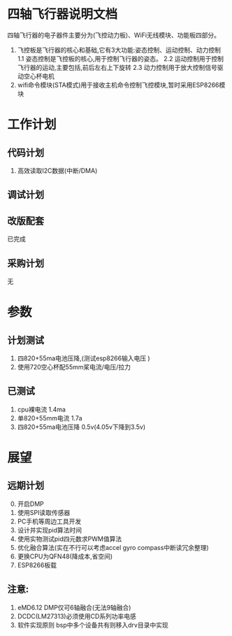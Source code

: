 # 四轴飞行器说明文档
四轴飞行器的电子器件主要分为(飞控动力板)、WiFi无线模块、功能板四部分。
1. 飞控板是飞行器的核心和基础,它有3大功能:姿态控制、运动控制、动力控制
   1.1 姿态控制是飞控板的核心,用于控制飞行器的姿态。
   2.2 运动控制用于控制飞行器的运动,主要包括,前后左右上下旋转
   2.3 动力控制用于放大控制信号驱动空心杯电机
2. wifi命令模块\(STA模式\)用于接收主机命令控制飞控模块,暂时采用ESP8266模块

# 工作计划
## 代码计划
1. 高效读取I2C数据(中断/DMA)
## 调试计划
## 改版配套
已完成
## 采购计划
无

# 参数
## 计划测试
1. 四820+55ma电池压降,(测试esp8266输入电压 )
2. 使用720空心杯配55mm桨电流/电压/拉力
## 已测试
1. cpu裸电流                        1.4ma
2. 单820+55mm电流                   1.7a
3. 四820+55ma电池压降               0.5v(4.05v下降到3.5v)

# 展望
## 远期计划
0. 开启DMP
1. 使用SPI读取传感器
1. PC手机等周边工具开发
2. 设计并实现pid算法时间
3. 使用实物测试pid四元数求PWM值算法
4. 优化融合算法(实在不行可以考虑accel gyro compass中断读冗余整理)
1. 更换CPU为QFN48(降成本,省空间)
6. ESP8266板载
## 注意:
1. eMD6.12 DMP仅可6轴融合(无法9轴融合)
2. DCDC(LM27313)必须使用CD系列功率电感
3. 软件实现原则 bsp中多个设备共有则移入drv目录中实现

